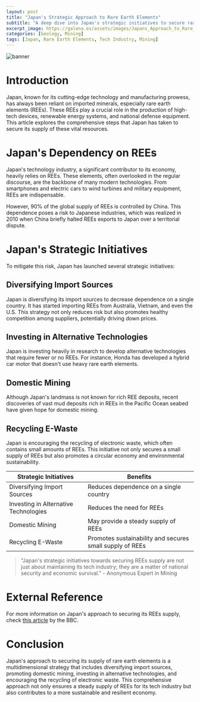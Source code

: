 ```yaml
---
layout: post
title: "Japan's Strategic Approach to Rare Earth Elements"
subtitle: "A deep dive into Japan's strategic initiatives to secure rare earth elements for its thriving tech industry."
excerpt_image: https://galena.es/assets/images/Japans_Approach_to_Rare_Earth_Elements.png
categories: [Geology, Mining]
tags: [Japan, Rare Earth Elements, Tech Industry, Mining]
---
```


![banner](https://galena.es/assets/images/Japans_Approach_to_Rare_Earth_Elements.png "A map of Japan highlighting key regions for rare earth element mining, with icons representing technology manufacturing and mineral resources, illustrating Japan's strategic efforts to secure essential materials for the tech industry.")

# Introduction

Japan, known for its cutting-edge technology and manufacturing prowess, has always been reliant on imported minerals, especially rare earth elements (REEs). These REEs play a crucial role in the production of high-tech devices, renewable energy systems, and national defense equipment. This article explores the comprehensive steps that Japan has taken to secure its supply of these vital resources.

# Japan's Dependency on REEs

Japan's technology industry, a significant contributor to its economy, heavily relies on REEs. These elements, often overlooked in the regular discourse, are the backbone of many modern technologies. From smartphones and electric cars to wind turbines and military equipment, REEs are indispensable.

However, 90% of the global supply of REEs is controlled by China. This dependence poses a risk to Japanese industries, which was realized in 2010 when China briefly halted REEs exports to Japan over a territorial dispute.

# Japan's Strategic Initiatives

To mitigate this risk, Japan has launched several strategic initiatives:

## Diversifying Import Sources

Japan is diversifying its import sources to decrease dependence on a single country. It has started importing REEs from Australia, Vietnam, and even the U.S. This strategy not only reduces risk but also promotes healthy competition among suppliers, potentially driving down prices.

## Investing in Alternative Technologies

Japan is investing heavily in research to develop alternative technologies that require fewer or no REEs. For instance, Honda has developed a hybrid car motor that doesn't use heavy rare earth elements.

## Domestic Mining

Although Japan's landmass is not known for rich REE deposits, recent discoveries of vast mud deposits rich in REEs in the Pacific Ocean seabed have given hope for domestic mining.

## Recycling E-Waste

Japan is encouraging the recycling of electronic waste, which often contains small amounts of REEs. This initiative not only secures a small supply of REEs but also promotes a circular economy and environmental sustainability.

| Strategic Initiatives | Benefits |
|-----------------------|----------|
| Diversifying Import Sources | Reduces dependence on a single country |
| Investing in Alternative Technologies | Reduces the need for REEs |
| Domestic Mining | May provide a steady supply of REEs |
| Recycling E-Waste | Promotes sustainability and secures small supply of REEs |

> "Japan's strategic initiatives towards securing REEs supply are not just about maintaining its tech industry; they are a matter of national security and economic survival." - Anonymous Expert in Mining

# External Reference

For more information on Japan's approach to securing its REEs supply, check [this article](https://www.bbc.co.uk/news/world-asia-17369575) by the BBC.

# Conclusion

Japan's approach to securing its supply of rare earth elements is a multidimensional strategy that includes diversifying import sources, promoting domestic mining, investing in alternative technologies, and encouraging the recycling of electronic waste. This comprehensive approach not only ensures a steady supply of REEs for its tech industry but also contributes to a more sustainable and resilient economy.